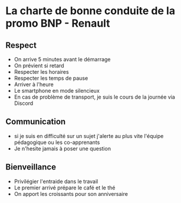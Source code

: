 # La charte de bonne conduite de la promo BNP - Renault

## Respect

- On arrive 5 minutes avant le démarrage
- On prévient si retard
- Respecter les horaires
- Respecter les temps de pause
- Arriver à l'heure
- Le smartphone en mode silencieux
- En cas de problème de transport, je suis le cours de la journée via Discord


## Communication
- si je suis en difficulté sur un sujet j'alerte au plus vite l'équipe pédagogique ou les co-apprenants
- Je n'hesite jamais à poser une question

## Bienveillance
- Privilégier l'entraide dans le travail
- Le premier arrivé prépare le café et le thé
- On apport les croissants pour son anniversaire
   
